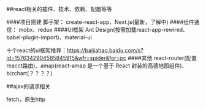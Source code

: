 ##react相关的插件、技术、依赖、配置等等

####项目搭建 脚手架：
create-react-app、Next.js(最新，了解中)
####组件通信：
mobx、redux
####UI框架
Ant Design(按需加载react-app-rewired、babel-plugin-import)、material-ui

十个react的ui框架推荐：https://baijiahao.baidu.com/s?id=1576342904585845915&wfr=spider&for=pc
####其他
react-router(配置reacct路由)、amap(react-amap 是一个基于 React 封装的高德地图组件)、bizchart(？？？？)




##ajax的请求相关

fetch，原生http

